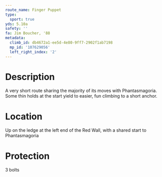 ```yaml
---
route_name: Finger Puppet
type:
  sport: true
yds: 5.10a
safety: ''
fa: Jim Boucher, '88
metadata:
  climb_id: db4672a1-ee5d-4e80-9ff7-2902f1ab7198
  mp_id: '107629056'
  left_right_index: '2'
---
```

# Description
A very short route sharing the majority of its moves with Phantasmagoria.  Some thin holds at the start yield to easier, fun climbing to a short anchor.

# Location
Up on the ledge at the left end of the Red Wall, with a shared start to Phantasmagoria

# Protection
3 bolts
